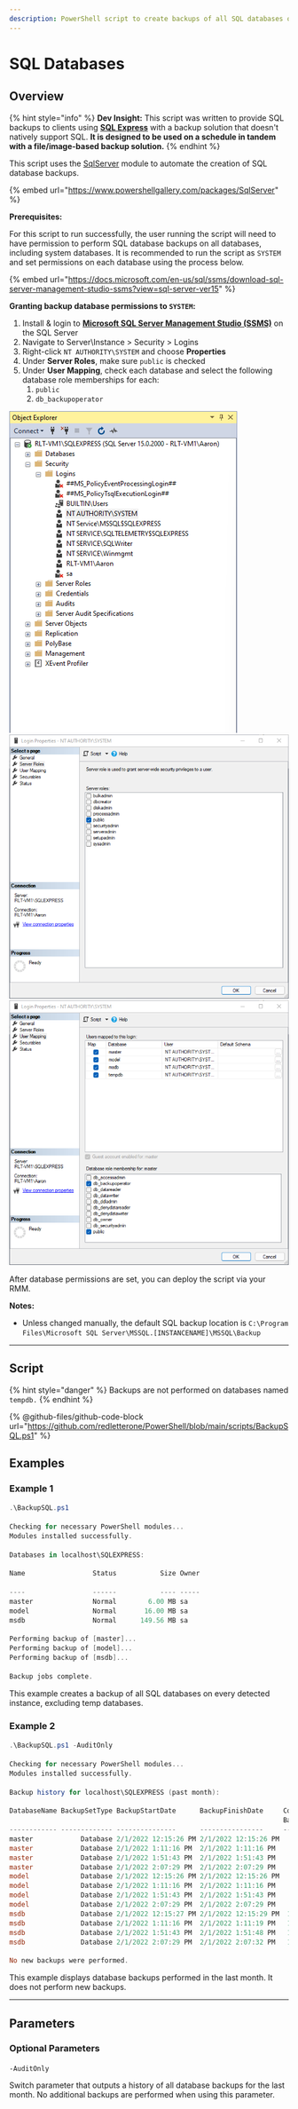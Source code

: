 ```yaml
---
description: PowerShell script to create backups of all SQL databases on a device.
---
```


# SQL Databases

## Overview

{% hint style="info" %}
**Dev Insight:** This script was written to provide SQL backups to clients using [**SQL Express**](https://www.microsoft.com/en-us/sql-server/sql-server-downloads) with a backup solution that doesn't natively support SQL. **It is designed to be used on a schedule in tandem with a file/image-based backup solution.**
{% endhint %}

This script uses the [SqlServer](https://www.powershellgallery.com/packages/SqlServer) module to automate the creation of SQL database backups.

{% embed url="https://www.powershellgallery.com/packages/SqlServer" %}

**Prerequisites:**&#x20;

For this script to run successfully, the user running the script will need to have permission to perform SQL database backups on all databases, including system databases. It is recommended to run the script as `SYSTEM` and set permissions on each database using the process below.

{% embed url="https://docs.microsoft.com/en-us/sql/ssms/download-sql-server-management-studio-ssms?view=sql-server-ver15" %}

**Granting backup database permissions to `SYSTEM`:**

1. Install & login to [**Microsoft SQL Server Management Studio (SSMS)**](https://docs.microsoft.com/en-us/sql/ssms/sql-server-management-studio-ssms?view=sql-server-ver15) on the SQL Server
2. Navigate to Server\Instance > Security > Logins
3. Right-click `NT AUTHORITY\SYSTEM` and choose **Properties**
4. Under **Server Roles**, make sure `public` is checked
5. Under **User Mapping**, check each database and select the following database role memberships for each:
   1. `public`
   2. `db_backupoperator`

![](../../.gitbook/assets/object-explorer.png) ![](../../.gitbook/assets/server-roles.png) ![](../../.gitbook/assets/user-mappings.png)

After database permissions are set, you can deploy the script via your RMM.

**Notes:**

* Unless changed manually, the default SQL backup location is `C:\Program Files\Microsoft SQL Server\MSSQL.[INSTANCENAME]\MSSQL\Backup`

***

## Script

{% hint style="danger" %}
Backups are not performed on databases named `tempdb.`
{% endhint %}

{% @github-files/github-code-block url="https://github.com/redletterone/PowerShell/blob/main/scripts/BackupSQL.ps1" %}

## Examples

### Example 1

```powershell
.\BackupSQL.ps1

Checking for necessary PowerShell modules...
Modules installed successfully.

Databases in localhost\SQLEXPRESS:

Name                 Status           Size Owner   
                                                    
----                 ------           ---- -----   
master               Normal        6.00 MB sa      
model                Normal       16.00 MB sa      
msdb                 Normal      149.56 MB sa      

Performing backup of [master]...
Performing backup of [model]...
Performing backup of [msdb]...

Backup jobs complete.
```

This example creates a backup of all SQL databases on every detected instance, excluding temp databases.

### Example 2

```powershell
.\BackupSQL.ps1 -AuditOnly

Checking for necessary PowerShell modules...
Modules installed successfully.

Backup history for localhost\SQLEXPRESS (past month):

DatabaseName BackupSetType BackupStartDate      BackupFinishDate     Compressed
                                                                     BackupSize
------------ ------------- ---------------      ----------------     ----------
master            Database 2/1/2022 12:15:26 PM 2/1/2022 12:15:26 PM    3825664
master            Database 2/1/2022 1:11:16 PM  2/1/2022 1:11:16 PM     3821568
master            Database 2/1/2022 1:51:43 PM  2/1/2022 1:51:43 PM     3821568
master            Database 2/1/2022 2:07:29 PM  2/1/2022 2:07:29 PM     3821568
model             Database 2/1/2022 12:15:26 PM 2/1/2022 12:15:26 PM    2578432
model             Database 2/1/2022 1:11:16 PM  2/1/2022 1:11:16 PM     2574336
model             Database 2/1/2022 1:51:43 PM  2/1/2022 1:51:43 PM     2574336
model             Database 2/1/2022 2:07:29 PM  2/1/2022 2:07:29 PM     2574336
msdb              Database 2/1/2022 12:15:27 PM 2/1/2022 12:15:29 PM  126077952
msdb              Database 2/1/2022 1:11:16 PM  2/1/2022 1:11:19 PM   126073856
msdb              Database 2/1/2022 1:51:43 PM  2/1/2022 1:51:48 PM   126073856
msdb              Database 2/1/2022 2:07:29 PM  2/1/2022 2:07:32 PM   126073856

No new backups were performed.
```

This example displays database backups performed in the last month. It does not perform new backups.

***

## Parameters

### Optional Parameters

`-AuditOnly`

Switch parameter that outputs a history of all database backups for the last month. No additional backups are performed when using this parameter.
